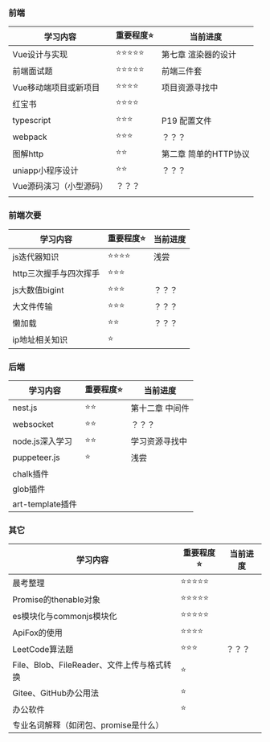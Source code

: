 ### 前端

| 学习内容                | 重要程度⭐ | 当前进度              |
| ----------------------- | --------- | --------------------- |
| Vue设计与实现           | ⭐⭐⭐⭐⭐     | 第七章 渲染器的设计   |
| 前端面试题              | ⭐⭐⭐⭐⭐     | 前端三件套            |
| Vue移动端项目或新项目   | ⭐⭐⭐⭐      | 项目资源寻找中        |
| 红宝书                  | ⭐⭐⭐⭐      |                       |
| typescript              | ⭐⭐⭐       | P19 配置文件          |
| webpack                 | ⭐⭐⭐       | ？？？                |
| 图解http                | ⭐⭐        | 第二章 简单的HTTP协议 |
| uniapp小程序设计        | ⭐⭐        | ？？？                |
| Vue源码演习（小型源码） | ？？？    |                       |
|                         |           |                       |



### 前端次要

| 学习内容               | 重要程度⭐ | 当前进度 |
| ---------------------- | --------- | -------- |
| js迭代器知识           | ⭐⭐⭐⭐      | 浅尝     |
| http三次握手与四次挥手 | ⭐⭐⭐       |          |
| js大数值bigint         | ⭐⭐⭐       | ？？？   |
| 大文件传输             | ⭐⭐⭐       | ？？？   |
| 懒加载                 | ⭐⭐        | ？？？   |
| ip地址相关知识         | ⭐         |          |



### 后端

| 学习内容         | 重要程度⭐ | 当前进度        |
| ---------------- | --------- | --------------- |
| nest.js          | ⭐⭐        | 第十二章 中间件 |
| websocket        | ⭐⭐        | ？？？          |
| node.js深入学习  | ⭐⭐        | 学习资源寻找中  |
| puppeteer.js     | ⭐         | 浅尝            |
| chalk插件        |           |                 |
| glob插件         |           |                 |
| art-template插件 |           |                 |



### 其它

| 学习内容                                   | 重要程度⭐ | 当前进度 |
| ------------------------------------------ | --------- | -------- |
| 晨考整理                                   | ⭐⭐⭐⭐⭐     |          |
| Promise的thenable对象                      | ⭐⭐⭐⭐⭐     |          |
| es模块化与commonjs模块化                   | ⭐⭐⭐⭐⭐     |          |
| ApiFox的使用                               | ⭐⭐⭐⭐      |          |
| LeetCode算法题                             | ⭐⭐⭐       | ？？？   |
| File、Blob、FileReader、文件上传与格式转换 | ⭐         |          |
| Gitee、GitHub办公用法                      | ⭐         |          |
| 办公软件                                   | ⭐         |          |
| 专业名词解释（如闭包、promise是什么）      |           |          |



